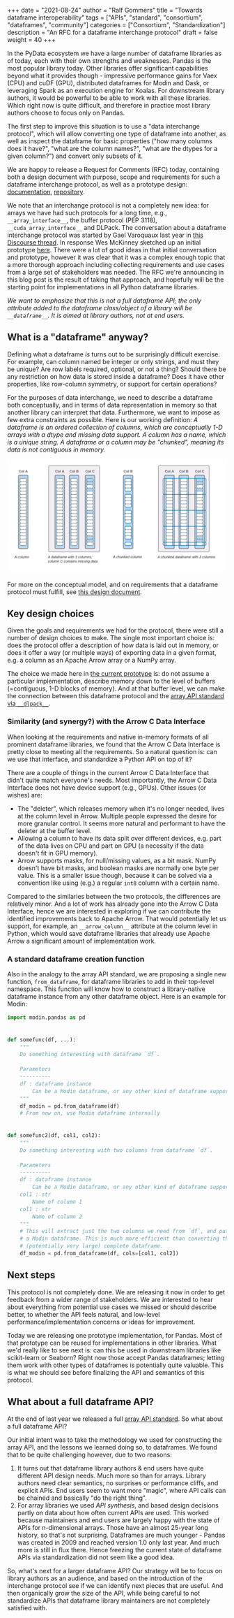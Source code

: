 +++
date = "2021-08-24"
author = "Ralf Gommers"
title = "Towards dataframe interoperability"
tags = ["APIs", "standard", "consortium", "dataframes", "community"]
categories = ["Consortium", "Standardization"]
description = "An RFC for a dataframe interchange protocol"
draft = false
weight = 40
+++


In the PyData ecosystem we have a large number of dataframe libraries as of
today, each with their own strengths and weaknesses. Pandas is the most
popular library today. Other libraries offer significant capabilities beyond
what it provides though - impressive performance gains for Vaex (CPU) and
cuDF (GPU), distributed dataframes for Modin and Dask, or leveraging Spark as
an execution engine for Koalas. For downstream library authors, it would be
powerful to be able to work with all these libraries. Which right now is
quite difficult, and therefore in practice most library authors choose to
focus only on Pandas.

The first step to improve this situation is to use a "data interchange
protocol", which will allow converting one type of dataframe into another, as
well as inspect the dataframe for basic properties ("how many columns does it
have?", "what are the column names?", "what are the dtypes for a given
column?") and convert only subsets of it.

We are happy to release a Request for Comments (RFC) today, containing both a
design document with purpose, scope and requirements for such a dataframe
interchange protocol, as well as a prototype design:
[documentation](https://data-apis.org/dataframe-protocol/latest/index.html),
[repository](https://github.com/data-apis/dataframe-api).

We note that an interchange protocol is not a completely new idea: for arrays
we have had such protocols for a long time, e.g., `__array_interface__`, the
buffer protocol (PEP 3118), `__cuda_array_interface__` and DLPack. The
conversation about a dataframe interchange protocol was started by Gael
Varoquaux last year in [this Discourse
thread](https://discuss.ossdata.org/t/a-dataframe-protocol-for-the-pydata-ecosystem/267).
In response Wes McKinney sketched up an initial prototype
[here](https://github.com/wesm/dataframe-protocol/pull/1). There were a lot
of good ideas in that initial conversation and prototype, however it was
clear that it was a complex enough topic that a more thorough approach
including collecting requirements and use cases from a large set of
stakeholders was needed. The RFC we're announcing in this blog post is the
result of taking that approach, and hopefully will be the starting point for
implementations in all Python dataframe libraries.

_We want to emphasize that this is not a full dataframe API; the only
attribute added to the dataframe class/object of a library will be
`__dataframe__`. It is aimed at library authors, not at end users._


## What is a "dataframe" anyway?

Defining what a dataframe _is_ turns out to be surprisingly difficult
exercise. For example, can column named be integer or only strings, and must
they be unique? Are row labels required, optional, or not a thing? Should
there be any restriction on how data is stored inside a dataframe? Does it
have other properties, like row-column symmetry, or support for certain
operations?

For the purposes of data interchange, we need to describe a dataframe both
conceptually, and in terms of data representation in memory so that another
library can interpret that data. Furthermore, we want to impose as few extra
constraints as possible. Here is our working definition: _A dataframe is an
ordered collection of columns, which are conceptually 1-D arrays with a dtype
and missing data support. A column has a name, which is a unique string. A
dataframe or a column may be "chunked", meaning its data is not contiguous in
memory._

![Conceptual model of a dataframe, with columns (possibly containing missing data), and chunks](/images/dataframe_conceptual_model.png)

For more on the conceptual model, and on requirements that a dataframe
protocol must fulfill, see [this design
document](https://data-apis.org/dataframe-protocol/latest/design_requirements.html).


## Key design choices

Given the goals and requirements we had for the protocol, there were still a
number of design choices to make. The single most important choice is: does
the protocol offer a description of how data is laid out in memory, or does
it offer a way (or multiple ways) of exporting data in a given format, e.g. a
column as an Apache Arrow array or a NumPy array.

The choice we made here in [the current
prototype](https://github.com/data-apis/dataframe-api/tree/main/protocol) is:
do not assume a particular implementation, describe memory down to the level of
buffers (=contiguous, 1-D blocks of memory). And at that buffer level, we can
make the connection between this dataframe protocol and the
[array API standard via `__dlpack__`](https://data-apis.org/array-api/latest/design_topics/data_interchange.html).


### Similarity (and synergy?) with the Arrow C Data Interface

When looking at the requirements and native in-memory formats of all
prominent dataframe libraries, we found that the Arrow C Data Interface is
pretty close to meeting all the requirements. So a natural question is: can
we use that interface, and standardize a Python API on top of it?

There are a couple of things in the current Arrow C Data Interface that
didn't quite match everyone's needs. Most importantly, the Arrow C Data
Interface does not have device support (e.g., GPUs). Other issues (or wishes)
are:
- The "deleter", which releases memory when it's no longer needed, lives at
  the column level in Arrow. Multiple people expressed the desire for more
  granular control. It seems more natural and performant to have the deleter
  at the buffer level.
- Allowing a column to have its data split over different devices, e.g. part
  of the data lives on CPU and part on GPU (a necessity if the data doesn't
  fit in GPU memory).
- Arrow supports masks, for null/missing values, as a bit mask. NumPy doesn't
  have bit masks, and boolean masks are normally one byte per value. This is
  a smaller issue though, because it can be solved via a convention like
  using (e.g.) a regular `int8` column with a certain name.

Compared to the similaries between the two protocols, the differences are
relatively minor. And a lot of work has already gone into the Arrow C Data
Interface, hence we are interested in exploring if we can contribute the
identified improvements back to Apache Arrow. That would potentially let us
support, for example, an `__arrow_column__` attribute at the column level in
Python, which would save dataframe libraries that already use Apache Arrow a
significant amount of implementation work.


### A standard dataframe creation function

Also in the analogy to the array API standard, we are proposing a single new
function, `from_dataframe`, for dataframe libraries to add in their top-level
namespace. This function will know how to construct a library-native
dataframe instance from any other dataframe object. Here is an example for
Modin:

```python
import modin.pandas as pd


def somefunc(df, ...):
    """
    Do something interesting with dataframe `df`.

    Parameters
    ----------
    df : dataframe instance
        Can be a Modin dataframe, or any other kind of dataframe supporting the `__dataframe__` protocol
    """
    df_modin = pd.from_dataframe(df)
    # From now on, use Modin dataframe internally


def somefunc2(df, col1, col2):
    """
    Do something interesting with two columns from dataframe `df`.

    Parameters
    ----------
    df : dataframe instance
        Can be a Modin dataframe, or any other kind of dataframe supporting the `__dataframe__` protocol
    col1 : str
        Name of column 1
    col1 : str
        Name of column 2
    """
    # This will extract just the two columns we need from `df`, and put them in
    # a Modin dataframe. This is much more efficient than converting the
    # (potentially very large) complete dataframe.
    df_modin = pd.from_dataframe(df, cols=[col1, col2])
```


## Next steps

This protocol is not completely done. We are releasing it now in order to get
feedback from a wider range of stakeholders. We are interested to hear about
everything from potential use cases we missed or should describe better, to
whether the API feels natural, and low-level performance/implementation
concerns or ideas for improvement.

Today we are releasing one prototype implementation, for Pandas. Most of that
prototype can be reused for implementations in other libraries. What we'd
really like to see next is: can this be used in downstream libraries like
scikit-learn or Seaborn? Right now those accept Pandas dataframes; letting
them work with other types of dataframes is potentially quite valuable. This
is what we should see before finalizing the API and semantics of this
protocol.


## What about a full dataframe API?

At the end of last year we released a full
[array API standard](https://data-apis.github.io/array-api/latest/).
So what about a full dataframe API?

Our initial intent was to take the methodology we used for constructing the
array API, and the lessons we learned doing so, to dataframes. We found that
to be quite challenging however, due to two reasons:

1. It turns out that dataframe library authors & end users have quite
   different API design needs. Much more so than for arrays. Library authors
   need clear semantics, no surprises or performance cliffs, and explicit
   APIs. End users seem to want more "magic", where API calls can be chained
   and basically "do the right thing".
2. For array libraries we used _API synthesis_, and based design decisions
   partly on data about how often current APIs are used. This worked because
   maintainers and end users are largely happy with the state of APIs for
   n-dimensional arrays. Those have an almost 25-year long history, so that's
   not surprising. Dataframes are much younger - Pandas was created in 2009
   and reached version 1.0 only last year. And much more is still in flux
   there. Hence freezing the current state of dataframe APIs via
   standardization did not seem like a good idea.

So, what's next for a larger dataframe API? Our strategy will be to
focus on library authors as an audience, and based on the introduction of the
interchange protocol see if we can identify next pieces that are useful. And
then organically grow the size of the API, while being careful to not
standardize APIs that dataframe library maintainers are not completely
satisfied with.

